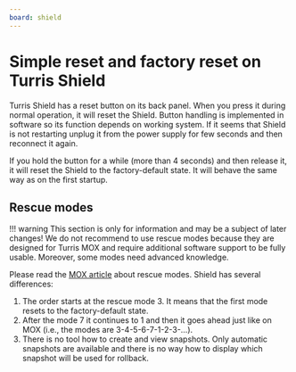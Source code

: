 ```yaml
---
board: shield
---
```

# Simple reset and factory reset on Turris Shield

Turris Shield has a reset button on its back panel. When you press it during
normal operation, it will reset the Shield. Button handling is implemented
in software so its function depends on working system. If it seems that Shield
is not restarting unplug it from the power supply for few seconds and then
reconnect it again.

If you hold the button for a while (more than 4 seconds) and then release it,
it will reset the Shield to the factory-default state. It will behave the same
way as on the first startup.

## Rescue modes

!!! warning
    This section is only for information and may be a subject of later changes!
    We do not recommend to use rescue modes because they are designed for
    Turris MOX and require additional software support to be fully usable.
    Moreover, some modes need advanced knowledge.

Please read the [MOX article](../mox/rescue-modes.md) about rescue modes.
Shield has several differences:

1. The order starts at the rescue mode 3. It means that the first mode
   resets to the factory-default state.
2. After the mode 7 it continues to 1 and then it goes ahead just like on MOX
   (i.e., the modes are 3-4-5-6-7-1-2-3-…).
3. There is no tool how to create and view snapshots. Only automatic
   snapshots are available and there is no way how to display which
   snapshot will be used for rollback.
